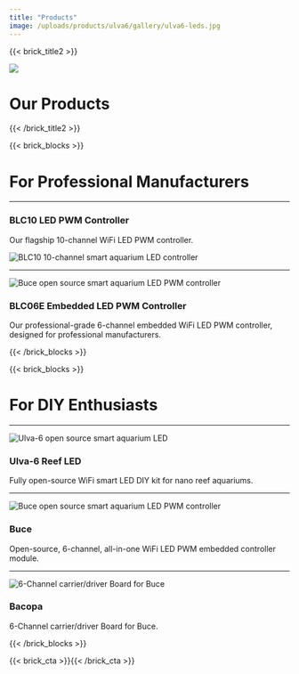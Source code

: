 ```yaml
---
title: "Products"
image: /uploads/products/ulva6/gallery/ulva6-leds.jpg
---
```


{{< brick_title2 >}}

![](/uploads/products/ulva6/gallery/ulva6-leds.jpg)

# Our Products

{{< /brick_title2 >}}

{{< brick_blocks >}}

# For Professional Manufacturers

---

### BLC10 LED PWM Controller

Our flagship 10-channel WiFi LED PWM controller.

![BLC10 10-channel smart aquarium LED controller](/uploads/products/blc10mk3/blc10mk3-white-2.jpg)

[](/products/blc10)

---

![Buce open source smart aquarium LED PWM controller](/uploads/products/blc06e/thumb.jpg)

### BLC06E Embedded LED PWM Controller

Our professional-grade 6-channel embedded WiFi LED PWM controller, designed for professional manufacturers.

[](/products/blc06e)

{{< /brick_blocks >}}

{{< brick_blocks >}}

# For DIY Enthusiasts

---

![Ulva-6 open source smart aquarium LED](/uploads/products/ulva6/gallery/ulva6-looking.jpg)

### Ulva-6 Reef LED

Fully open-source WiFi smart LED DIY kit for nano reef aquariums.

[](/products/ulva6)

---

![Buce open source smart aquarium LED PWM controller](/uploads/products/blc06mk1/gallery/buce-top-and-bottom-coin-white-2.jpg)

### Buce

Open-source, 6-channel, all-in-one WiFi LED PWM embedded controller module.

[](/products/buce)

---

![6-Channel carrier/driver Board for Buce](/uploads/products/blm06mk1/gallery/IMG_20250323_165901.jpg)
### Bacopa

6-Channel carrier/driver Board for Buce.

[](/products/bacopa)

{{< /brick_blocks >}}


{{< brick_cta >}}{{< /brick_cta >}}